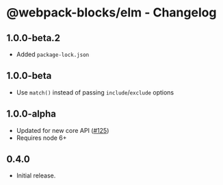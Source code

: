 # @webpack-blocks/elm - Changelog

## 1.0.0-beta.2

- Added `package-lock.json`

## 1.0.0-beta

- Use `match()` instead of passing `include`/`exclude` options

## 1.0.0-alpha

- Updated for new core API ([#125](https://github.com/andywer/webpack-blocks/issues/125))
- Requires node 6+

## 0.4.0

- Initial release.
